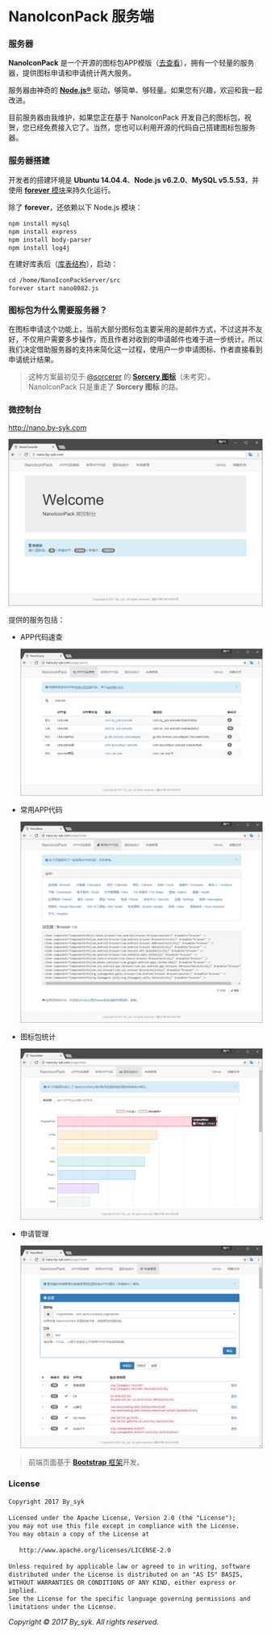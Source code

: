 # NanoIconPack 服务端


### 服务器

**NanoIconPack** 是一个开源的图标包APP模版（[去查看](https://github.com/by-syk/NanoIconPack)），拥有一个轻量的服务器，提供图标申请和申请统计两大服务。

服务器由神奇的 **[Node.js®](https://nodejs.org/en/)** 驱动，够简单、够轻量。如果您有兴趣，欢迎和我一起改进。

目前服务器由我维护，如果您正在基于 NanoIconPack 开发自己的图标包，祝贺，您已经免费接入它了。当然，您也可以利用开源的代码自己搭建图标包服务器。


### 服务器搭建

开发者的搭建环境是 **Ubuntu 14.04.4**、**Node.js v6.2.0**、**MySQL v5.5.53**，并使用 [**forever** 模块](https://github.com/foreverjs/forever)来持久化运行。

除了 **forever**，还依赖以下 Node.js 模块：

```
npm install mysql
npm install express
npm install body-parser
npm install log4j
```


在建好库表后（[库表结构](https://github.com/by-syk/NanoIconPackServer/blob/master/dll/sql.dll)），启动：

```
cd /home/NanoIconPackServer/src
forever start nano8082.js
```


### 图标包为什么需要服务器？

在图标申请这个功能上，当前大部分图标包主要采用的是邮件方式，不过这并不友好，不仅用户需要多步操作，而且作者对收到的申请邮件也难于进一步统计。所以我们决定借助服务器的支持来简化这一过程，使用户一步申请图标、作者直接看到申请统计结果。

> 这种方案最初见于 [@sorcerer](http://www.coolapk.com/u/420016) 的 **[Sorcery 图标](http://www.coolapk.com/apk/com.sorcerer.sorcery.iconpack)**（未考究）。NanoIconPack 只是重走了 **Sorcery 图标** 的路。


### 微控制台

http://nano.by-syk.com

[![NanoConsole](art/nano_console.png)](http://nano.by-syk.com)

提供的服务包括：

+ APP代码速查
  
  [![NanoQuery](art/nano_query.png)](http://nano.by-syk.com/page/query)

+ 常用APP代码

  [![NanoBase](art/nano_base.png)](http://nano.by-syk.com/page/base)

+ 图标包统计

  [![NanoStats](art/nano_stats.png)](http://nano.by-syk.com/page/stats)

+ 申请管理

  [![NanoMark](art/nano_mark.png)](http://nano.by-syk.com/page/mark)

> 前端页面基于 [**Bootstrap** 框架](http://v3.bootcss.com/)开发。


### License

    Copyright 2017 By_syk

    Licensed under the Apache License, Version 2.0 (the "License");
    you may not use this file except in compliance with the License.
    You may obtain a copy of the License at

       http://www.apache.org/licenses/LICENSE-2.0

    Unless required by applicable law or agreed to in writing, software
    distributed under the License is distributed on an "AS IS" BASIS,
    WITHOUT WARRANTIES OR CONDITIONS OF ANY KIND, either express or implied.
    See the License for the specific language governing permissions and
    limitations under the License.


*Copyright &#169; 2017 By_syk. All rights reserved.*